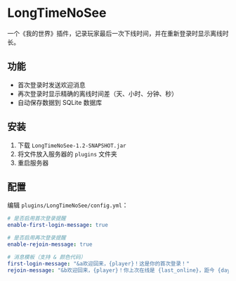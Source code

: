 # LongTimeNoSee
一个《我的世界》插件，记录玩家最后一次下线时间，并在重新登录时显示离线时长。

## 功能
- 首次登录时发送欢迎消息
- 再次登录时显示精确的离线时间差（天、小时、分钟、秒）
- 自动保存数据到 SQLite 数据库

## 安装
1. 下载 `LongTimeNoSee-1.2-SNAPSHOT.jar`  <!-- 版本更新 -->
2. 将文件放入服务器的 `plugins` 文件夹
3. 重启服务器

## 配置
编辑 `plugins/LongTimeNoSee/config.yml`：
```yaml
# 是否启用首次登录提醒
enable-first-login-message: true

# 是否启用再次登录提醒
enable-rejoin-message: true

# 消息模板（支持 & 颜色代码）
first-login-message: "&a欢迎回来，{player}！这是你的首次登录！"
rejoin-message: "&b欢迎回来，{player}！你上次在线是 {last_online}，距今 {days} 天 {hours} 小时 {minutes} 分钟 {seconds} 秒。"
